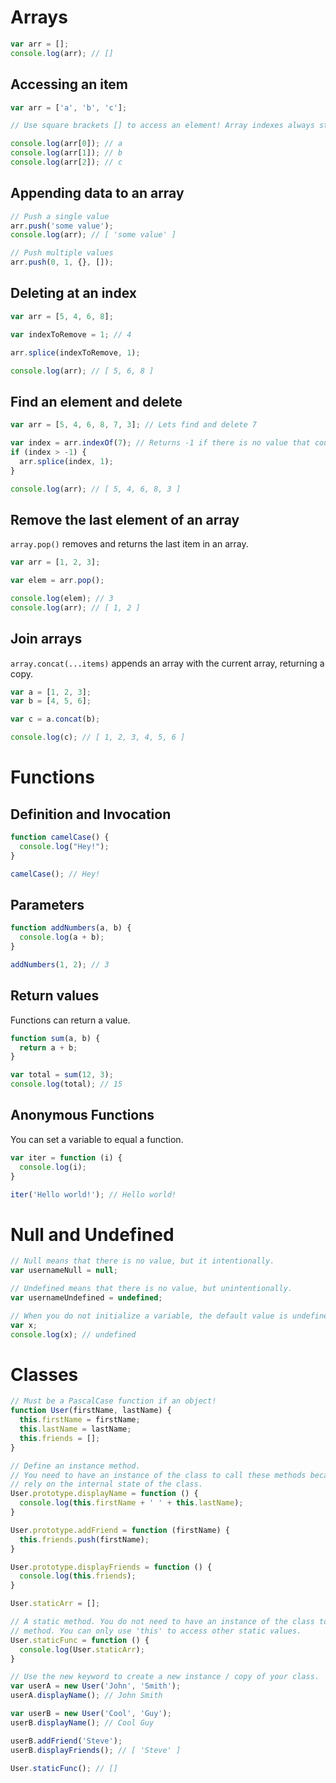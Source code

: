 # Arrays

```js
var arr = [];
console.log(arr); // []
```

## Accessing an item

```js
var arr = ['a', 'b', 'c'];

// Use square brackets [] to access an element! Array indexes always start from 0, so even though there is 3 elements, we have indexes: 0 1 2

console.log(arr[0]); // a
console.log(arr[1]); // b
console.log(arr[2]); // c
```

## Appending data to an array

```js
// Push a single value
arr.push('some value');
console.log(arr); // [ 'some value' ]

// Push multiple values
arr.push(0, 1, {}, []);
```

## Deleting at an index

```js
var arr = [5, 4, 6, 8]; 

var indexToRemove = 1; // 4

arr.splice(indexToRemove, 1);

console.log(arr); // [ 5, 6, 8 ]
```

## Find an element and delete

```js
var arr = [5, 4, 6, 8, 7, 3]; // Lets find and delete 7

var index = arr.indexOf(7); // Returns -1 if there is no value that could be found.
if (index > -1) {
  arr.splice(index, 1);
}

console.log(arr); // [ 5, 4, 6, 8, 3 ]
```

## Remove the last element of an array

`array.pop()` removes and returns the last item in an array.

```js
var arr = [1, 2, 3];

var elem = arr.pop();

console.log(elem); // 3
console.log(arr); // [ 1, 2 ]
```

## Join arrays

`array.concat(...items)` appends an array with the current array, returning a copy.

```js
var a = [1, 2, 3];
var b = [4, 5, 6];

var c = a.concat(b);

console.log(c); // [ 1, 2, 3, 4, 5, 6 ]
```

# Functions

## Definition and Invocation

```js
function camelCase() {
  console.log("Hey!");
}

camelCase(); // Hey!
```

## Parameters

```js
function addNumbers(a, b) {
  console.log(a + b);
}

addNumbers(1, 2); // 3
```

## Return values

Functions can return a value.

```js
function sum(a, b) {
  return a + b;
}

var total = sum(12, 3);
console.log(total); // 15
```


## Anonymous Functions

You can set a variable to equal a function.

```js
var iter = function (i) {
  console.log(i);
}

iter('Hello world!'); // Hello world!
```

# Null and Undefined

```js
// Null means that there is no value, but it intentionally.
var usernameNull = null;

// Undefined means that there is no value, but unintentionally.
var usernameUndefined = undefined;

// When you do not initialize a variable, the default value is undefined.
var x;
console.log(x); // undefined
```

# Classes

```js
// Must be a PascalCase function if an object!
function User(firstName, lastName) {
  this.firstName = firstName;
  this.lastName = lastName;
  this.friends = [];
} 

// Define an instance method.
// You need to have an instance of the class to call these methods because they
// rely on the internal state of the class.
User.prototype.displayName = function () {
  console.log(this.firstName + ' ' + this.lastName);
}

User.prototype.addFriend = function (firstName) {
  this.friends.push(firstName);
}

User.prototype.displayFriends = function () {
  console.log(this.friends);
}

User.staticArr = [];

// A static method. You do not need to have an instance of the class to call this
// method. You can only use 'this' to access other static values.
User.staticFunc = function () {
  console.log(User.staticArr);
}

// Use the new keyword to create a new instance / copy of your class.
var userA = new User('John', 'Smith');
userA.displayName(); // John Smith

var userB = new User('Cool', 'Guy');
userB.displayName(); // Cool Guy

userB.addFriend('Steve');
userB.displayFriends(); // [ 'Steve' ]

User.staticFunc(); // []
```
